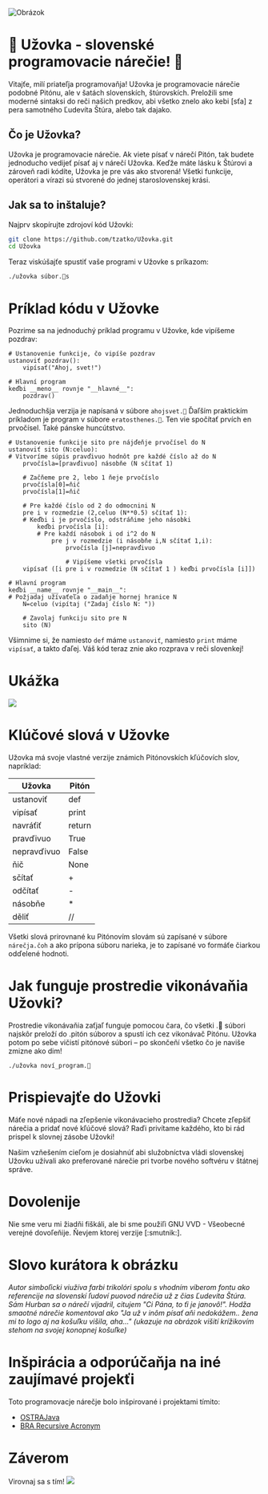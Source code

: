 ![Obrázok](./obrázok.png)

# 🐍 Užovka - slovenské programovacie nárečie! 🐍

Vitajťe, milí priateľja programovaňja! Užovka je programovacie nárečie podobné Pitónu, ale v šatách slovenskích, štúrovskích. Preložili sme moderné sintaksi do reči našich predkov, abi všetko znelo ako kebi [sťa] z pera samotného Ľudevíta Štúra, alebo tak dajako.

## Čo je Užovka?

Užovka je programovacie nárečie. Ak viete písať v nárečí Pitón, tak budete jednoducho vedijeť písať aj v nárečí Užovka. Keďže máte lásku k Štúrovi a zároveň radi kódíte, Užovka je pre vás ako stvorená! Všetki funkcije, operátori a vírazi sú stvorené do jednej staroslovenskej krási.

## Jak sa to inštaluje?

Najprv skopírujte zdrojoví kód Užovki:

```bash
git clone https://github.com/tzatko/Užovka.git
cd Užovka
```

Teraz viskúšajťe spustiť vaše programi v Užovke s príkazom:
```
./užovka súbor.🐍s
```

# Príklad kódu v Užovke
Pozrime sa na jednoduchý príklad programu v Užovke, kde vipíšeme pozdrav:

```
# Ustanovenie funkcije, čo vipíše pozdrav
ustanoviť pozdrav():
    vipísať("Ahoj, svet!")

# Hlavní program
keďbi __meno__ rovnje "__hlavné__":
    pozdrav()
```
Jednoduchšja verzija je napísaná v súbore `ahojsvet.🐍`
Ďaľším praktickím príkladom je program v súbore `eratosthenes.🐍`. Ten vie spočítať prvích en prvočísel. Také pánske huncútstvo.

```
# Ustanovenie funkcije sito pre nájďeňje prvočísel do N
ustanoviť sito (N:celuo):
# Vitvoríme súpis pravďivuo hodnôt pre každé číslo až do N
    prvočísla=[pravďivuo] násobňe (N sčítať 1)

    # Začňeme pre 2, lebo 1 ňeje prvočíslo
    prvočísla[0]=ňič 
    prvočísla[1]=ňič 

    # Pre každé číslo od 2 do odmocnini N
    pre i v rozmedzie (2,celuo (N**0.5) sčítať 1):
    # Keďbi i je prvočíslo, odstráňime jeho násobki
        keďbi prvočísla [i]:
        # Pre každí násobok i od i^2 do N
            pre j v rozmedzie (i násobňe i,N sčítať 1,i):
                prvočísla [j]=nepravďivuo 

                # Vipíšeme všetki prvočísla
    vipísať ([i pre i v rozmedzie (N sčítať 1 ) keďbi prvočísla [i]])

# Hlavní program
keďbi __name__ rovnje "__main__":
# Požjadaj užívaťeľa o zadaňje hornej hranice N
    N=celuo (vipítaj ("Zadaj číslo N: "))

    # Zavolaj funkciju sito pre N
    sito (N)
```

Všimnime si, že namiesto `def` máme `ustanoviť`, namiesto `print` máme `vipísať`, a takto ďaľej. Váš kód teraz znie ako rozprava v reči slovenkej!

# Ukážka
![](demo.svg)

# Klúčové slová v Užovke
Užovka má svoje vlastné verzije známich Pitónovskích kľúčovích slov, napríklad:

| Užovka         | Pitón  |
|----------------|--------|
| ustanoviť      | def    |
| vipísať        | print  |
| navráťiť       | return |
| pravďivuo      | True   |
| nepravďivuo    | False  |
| ňič            | None   |
| sčítať         | +      |
| odčítať        | -      |
| násobňe        | *      |
| děliť          | //     |

Všetki slová prirovnané ku Pitónovím slovám sú zapísané v súbore `nárečja.čoh` a ako prípona súboru narieka, je to zapísané vo formáťe čiarkou odďelené hodnoti.

# Jak funguje prostredie vikonávaňia Užovki?
Prostredie vikonávaňia zaťjaľ funguje pomocou čara, čo všetki .🐍 súbori najskôr preloží do .pitón súborov a spustí ich cez vikonávač Pitónu. Užovka potom po sebe vičistí pitónové súbori – po skončeňí všetko čo je naviše zmizne ako dim!

```
./užovka noví_program.🐍
```

# Prispievajťe do Užovki
Máťe nové nápadi na zľepšenie vikonávacieho prostredia? Chcete zľepšiť nárečia a pridať nové kľúčové slová? Raďi privítame každého, kto bi rád prispel k slovnej zásobe Užovki! 

Našim vzňešením cieľom je dosiahnúť abi služobníctva vládi slovenskej Užovku užívali ako preferované nárečie pri tvorbe nového softvéru v štátnej správe.

# Dovolenije
Nie sme veru mi žiadňi fiškáli, ale bi sme použiľi GNU VVD - Všeobecné verejné dovoľeňije. Ňevjem ktorej verzije [:smutnik:].

# Slovo kurátora k obrázku
*Autor simboľicki viužíva farbi trikolóri spolu s vhodním víberom fontu ako referencije na slovenskí ľudoví puovod nárečia už z čias Ľudevíta Štúra. Sám Hurban sa o nárečí vijadril, citujem "Ci Pána, to ťi je janovô!". Hodža smaotné nárečie komentoval ako "Ja už v inôm písať aňi nedokážem.. žena mi to logo aj na košuľku višila, aha..." (ukazuje na obrázok višití krížikovím stehom na svojej konopnej košuľke)*

# Inšpirácia a odporúčaňja na iné zaujímavé projekťi

Toto programovacje nárečje bolo inšpirované i projektami tímito:

* [OSTRAJava](https://github.com/tkohout/OSTRAJava)
* [BRA Recursive Acronym](https://github.com/tzatko/BRA)

# Záverom
Virovnaj sa s tím!
![](Ludovit_Velislav_Stur_virovnaj_sa_s_tim-deal_with_it.jpg)
